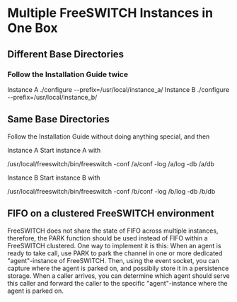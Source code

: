# Multiple FreeSWITCH Instances in One Box

## Different Base Directories

### Follow the Installation Guide twice

Instance A
./configure --prefix=/usr/local/instance_a/
Instance B
./configure --prefix=/usr/local/instance_b/

## Same Base Directories

Follow the Installation Guide without doing anything special, and then

Instance A
Start instance A with

/usr/local/freeswitch/bin/freeswitch -conf /a/conf -log /a/log -db /a/db

Instance B
Start instance B with

/usr/local/freeswitch/bin/freeswitch -conf /b/conf -log /b/log -db /b/db

## FIFO on a clustered FreeSWITCH environment

FreeSWITCH does not share the state of FIFO across multiple instances, therefore, the PARK function should be used instead of FIFO within a FreeSWITCH clustered. One way to implement it is this: When an agent is ready to take call, use PARK to park the channel in one or more dedicated "agent"-instance of FreeSWITCH. Then, using the event socket, you can capture where the agent is parked on, and possibily store it in a persistence storage. When a caller arrives, you can determine which agent should serve this caller and forward the caller to the specific "agent"-instance where the agent is parked on.
